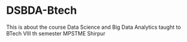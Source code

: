 # DSBDA-Btech
This is about the course Data Science and Big Data Analytics taught to BTech VIII th semester MPSTME Shirpur
